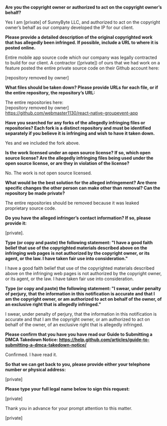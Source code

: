 **Are you the copyright owner or authorized to act on the copyright owner’s behalf?**

Yes I am [private] of SunnyByte LLC, and authorized to act on the copyright owner’s behalf as our company developed the IP for our client.

**Please provide a detailed description of the original copyrighted work that has allegedly been infringed. If possible, include a URL to where it is posted online.**

Entire mobile app source code which our company was legally contracted to build for our client. A contractor ([private]) of ours that we had work on a feature posted the entire private source code on their Github account here:

[repository removed by owner]

**What files should be taken down? Please provide URLs for each file, or if the entire repository, the repository’s URL:**

The entire repositories here:   
[repository removed by owner]  
https://github.com/webmaster1130/react-native-groupevent-app

**Have you searched for any forks of the allegedly infringing files or repositories? Each fork is a distinct repository and must be identified separately if you believe it is infringing and wish to have it taken down.**

Yes and we included the fork above.

**Is the work licensed under an open source license? If so, which open source license? Are the allegedly infringing files being used under the open source license, or are they in violation of the license?**

No. The work is not open source licensed.

**What would be the best solution for the alleged infringement? Are there specific changes the other person can make other than removal? Can the repository be made private?**

The entire repositories should be removed because it was leaked proprietary source code.

**Do you have the alleged infringer’s contact information? If so, please provide it:**

[private].

**Type (or copy and paste) the following statement: "I have a good faith belief that use of the copyrighted materials described above on the infringing web pages is not authorized by the copyright owner, or its agent, or the law. I have taken fair use into consideration."**

I have a good faith belief that use of the copyrighted materials described above on the infringing web pages is not authorized by the copyright owner, or its agent, or the law. I have taken fair use into consideration.

**Type (or copy and paste) the following statement: "I swear, under penalty of perjury, that the information in this notification is accurate and that I am the copyright owner, or am authorized to act on behalf of the owner, of an exclusive right that is allegedly infringed."**

I swear, under penalty of perjury, that the information in this notification is accurate and that I am the copyright owner, or am authorized to act on behalf of the owner, of an exclusive right that is allegedly infringed.

**Please confirm that you have you have read our Guide to Submitting a DMCA Takedown Notice: https://help.github.com/articles/guide-to-submitting-a-dmca-takedown-notice/**

Confirmed. I have read it.

**So that we can get back to you, please provide either your telephone number or physical address:**

[private]

**Please type your full legal name below to sign this request:**

[private]

Thank you in advance for your prompt attention to this matter.

[private]
